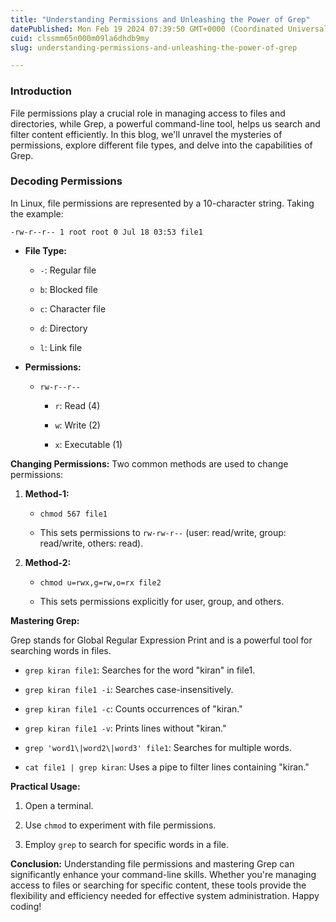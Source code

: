 ```yaml
---
title: "Understanding Permissions and Unleashing the Power of Grep"
datePublished: Mon Feb 19 2024 07:39:50 GMT+0000 (Coordinated Universal Time)
cuid: clssmm65n000m09la6dhdb9my
slug: understanding-permissions-and-unleashing-the-power-of-grep

---
```


### Introduction

File permissions play a crucial role in managing access to files and directories, while Grep, a powerful command-line tool, helps us search and filter content efficiently. In this blog, we'll unravel the mysteries of permissions, explore different file types, and delve into the capabilities of Grep.

### **Decoding Permissions**

In Linux, file permissions are represented by a 10-character string. Taking the example:

```plaintext
-rw-r--r-- 1 root root 0 Jul 18 03:53 file1
```

* **File Type:**
    
    * `-`: Regular file
        
    * `b`: Blocked file
        
    * `c`: Character file
        
    * `d`: Directory
        
    * `l`: Link file
        
* **Permissions:**
    
    * `rw-r--r--`
        
        * `r`: Read (4)
            
        * `w`: Write (2)
            
        * `x`: Executable (1)
            

**Changing Permissions:** Two common methods are used to change permissions:

1. **Method-1:**
    
    * `chmod 567 file1`
        
    * This sets permissions to `rw-rw-r--` (user: read/write, group: read/write, others: read).
        
2. **Method-2:**
    
    * `chmod u=rwx,g=rw,o=rx file2`
        
    * This sets permissions explicitly for user, group, and others.
        

**Mastering Grep:**

Grep stands for Global Regular Expression Print and is a powerful tool for searching words in files.

* `grep kiran file1`: Searches for the word "kiran" in file1.
    
* `grep kiran file1 -i`: Searches case-insensitively.
    
* `grep kiran file1 -c`: Counts occurrences of "kiran."
    
* `grep kiran file1 -v`: Prints lines without "kiran."
    
* `grep 'word1\|word2\|word3' file1`: Searches for multiple words.
    
* `cat file1 | grep kiran`: Uses a pipe to filter lines containing "kiran."
    

**Practical Usage:**

1. Open a terminal.
    
2. Use `chmod` to experiment with file permissions.
    
3. Employ `grep` to search for specific words in a file.
    

**Conclusion:** Understanding file permissions and mastering Grep can significantly enhance your command-line skills. Whether you're managing access to files or searching for specific content, these tools provide the flexibility and efficiency needed for effective system administration. Happy coding!